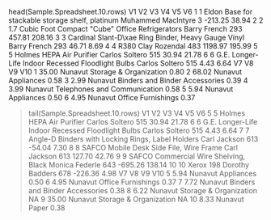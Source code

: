 head(Sample.Spreadsheet.10.rows)
  V1                                                  V2                 V3  V4      V5     V6
1  1    Eldon Base for stackable storage shelf, platinum Muhammed MacIntyre   3 -213.25  38.94
2  2  1.7 Cubic Foot Compact "Cube" Office Refrigerators       Barry French 293  457.81 208.16
3  3 Cardinal Slant-D\xae Ring Binder, Heavy Gauge Vinyl       Barry French 293   46.71   8.69
4  4                                                R380      Clay Rozendal 483 1198.97 195.99
5  5                            Holmes HEPA Air Purifier     Carlos Soltero 515   30.94  21.78
6  6   G.E. Longer-Life Indoor Recessed Floodlight Bulbs     Carlos Soltero 515    4.43   6.64
     V7      V8                             V9  V10
1 35.00 Nunavut         Storage & Organization 0.80
2 68.02 Nunavut                     Appliances 0.58
3  2.99 Nunavut Binders and Binder Accessories 0.39
4  3.99 Nunavut   Telephones and Communication 0.58
5  5.94 Nunavut                     Appliances 0.50
6  4.95 Nunavut             Office Furnishings 0.37
> tail(Sample.Spreadsheet.10.rows)
   V1                                                V2              V3  V4      V5     V6
5   5                          Holmes HEPA Air Purifier  Carlos Soltero 515   30.94  21.78
6   6 G.E. Longer-Life Indoor Recessed Floodlight Bulbs  Carlos Soltero 515    4.43   6.64
7   7 Angle-D Binders with Locking Rings, Label Holders    Carl Jackson 613  -54.04   7.30
8   8           SAFCO Mobile Desk Side File, Wire Frame    Carl Jackson 613  127.70  42.76
9   9             SAFCO Commercial Wire Shelving, Black  Monica Federle 643 -695.26 138.14
10 10                                         Xerox 198 Dorothy Badders 678 -226.36   4.98
      V7      V8                             V9  V10
5   5.94 Nunavut                     Appliances 0.50
6   4.95 Nunavut             Office Furnishings 0.37
7   7.72 Nunavut Binders and Binder Accessories 0.38
8   6.22 Nunavut         Storage & Organization   NA
9  35.00 Nunavut         Storage & Organization   NA
10  8.33 Nunavut                          Paper 0.38